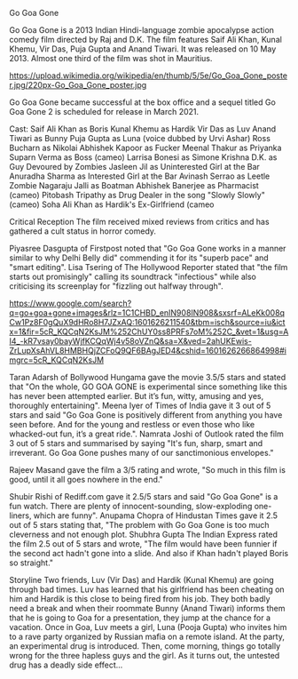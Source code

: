 Go Goa Gone

Go Goa Gone is a 2013 Indian Hindi-language zombie apocalypse action comedy film directed by Raj and D.K. The film features Saif Ali Khan, Kunal Khemu, Vir Das, Puja Gupta and Anand Tiwari. It was released on 10 May 2013. Almost one third of the film was shot in Mauritius.

https://upload.wikimedia.org/wikipedia/en/thumb/5/5e/Go_Goa_Gone_poster.jpg/220px-Go_Goa_Gone_poster.jpg

Go Goa Gone became successful at the box office and a sequel titled Go Goa Gone 2 is scheduled for release in March 2021.

Cast:
Saif Ali Khan as Boris
Kunal Khemu as Hardik
Vir Das as Luv
Anand Tiwari as Bunny
Puja Gupta as Luna (voice dubbed by Urvi Ashar)
Ross Bucharn as Nikolai
Abhishek Kapoor as Fucker
Meenal Thakur as Priyanka
Suparn Verma as Boss (cameo)
Larrisa Bonesi as Simone
Krishna D.K. as Guy Devoured by Zombies
Jasleen Jil as Uninterested Girl at the Bar
Anuradha Sharma as Interested Girl at the Bar
Avinash Serrao as Leetle Zombie
Nagaraju Jalli as Boatman
Abhishek Banerjee as Pharmacist (cameo)
Pitobash Tripathy as Drug Dealer in the song "Slowly Slowly" (cameo)
Soha Ali Khan as Hardik's Ex-Girlfriend (cameo

Critical Reception
The film received mixed reviews from critics and has gathered a cult status in horror comedy. 

Piyasree Dasgupta of Firstpost noted that "Go Goa Gone works in a manner similar to why Delhi Belly did" commending it for its "superb pace" and "smart editing". Lisa Tsering of The Hollywood Reporter stated that "the film starts out promisingly" calling its soundtrack "infectious" while also criticising its screenplay for "fizzling out halfway through". 

https://www.google.com/search?q=go+goa+gone+images&rlz=1C1CHBD_enIN908IN908&sxsrf=ALeKk008qCw1Pz8F0gQuX9dHRo8H7JZxAQ:1601626211540&tbm=isch&source=iu&ictx=1&fir=5cR_KQCqN2KsJM%252ChUY0ss8PRFs7oM%252C_&vet=1&usg=AI4_-kR7vsay0bayWjfKCQqWj4v58oVZnQ&sa=X&ved=2ahUKEwis-ZrLupXsAhVL8HMBHQjZCFoQ9QF6BAgJED4&cshid=1601626266864998#imgrc=5cR_KQCqN2KsJM

Taran Adarsh of Bollywood Hungama gave the movie 3.5/5 stars and stated that "On the whole, GO GOA GONE is experimental since something like this has never been attempted earlier. But it’s fun, witty, amusing and yes, thoroughly entertaining". Meena Iyer of Times of India gave it 3 out of 5 stars and said "Go Goa Gone is positively different from anything you have seen before. And for the young and restless or even those who like whacked-out fun, it’s a great ride.". Namrata Joshi of Outlook rated the film 3 out of 5 stars and summarised by saying "It's fun, sharp, smart and irreverant. Go Goa Gone pushes many of our sanctimonious envelopes." 

Rajeev Masand gave the film a 3/5 rating and wrote, "So much in this film is good, until it all goes nowhere in the end." 

Shubir Rishi of Rediff.com gave it 2.5/5 stars and said "Go Goa Gone" is a fun watch. There are plenty of innocent-sounding, slow-exploding one-liners, which are funny". Anupama Chopra of Hindustan Times gave it 2.5 out of 5 stars stating that, "The problem with Go Goa Gone is too much cleverness and not enough plot. Shubhra Gupta The Indian Express rated the film 2.5 out of 5 stars and wrote, "The film would have been funnier if the second act hadn't gone into a slide. And also if Khan hadn't played Boris so straight."

Storyline
Two friends, Luv (Vir Das) and Hardik (Kunal Khemu) are going through bad times. Luv has learned that his girlfriend has been cheating on him and Hardik is this close to being fired from his job. They both badly need a break and when their roommate Bunny (Anand Tiwari) informs them that he is going to Goa for a presentation, they jump at the chance for a vacation. Once in Goa, Luv meets a girl, Luna (Pooja Gupta) who invites him to a rave party organized by Russian mafia on a remote island. At the party, an experimental drug is introduced. Then, come morning, things go totally wrong for the three hapless guys and the girl. As it turns out, the untested drug has a deadly side effect...
